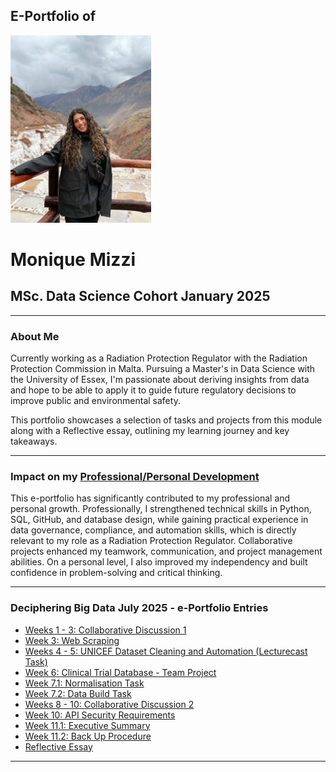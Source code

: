 ## E-Portfolio of   

![](/images/Me.png)

# Monique Mizzi       

## MSc. Data Science Cohort January 2025

---

### About Me
Currently working as a Radiation Protection Regulator with the Radiation Protection Commission in Malta. Pursuing a Master's in Data Science with the University of Essex, I'm passionate about deriving insights from data and hope to be able to apply it to guide future regulatory decisions to improve public and environmental safety.

This portfolio showcases a selection of tasks and projects from this module along with a Reflective essay, outlining my learning journey and key takeaways. 

---

### Impact on my [Professional/Personal Development](https://www.linkedin.com/in/monique-mizzi-a414b435a/)
This e-portfolio has significantly contributed to my professional and personal growth. Professionally, I strengthened technical skills in Python, SQL, GitHub, and database design, while gaining practical experience in data governance, compliance, and automation skills, which is directly relevant to my role as a Radiation Protection Regulator. Collaborative projects enhanced my teamwork, communication, and project management abilities. On a personal level, I also improved my independency and built confidence in problem-solving and critical thinking.

---

### Deciphering Big Data July 2025 - e-Portfolio Entries

*   [Weeks 1 - 3: Collaborative Discussion 1](collab-disc1.md)
*   [Week 3: Web Scraping](web-scraping.md)
*   [Weeks 4 - 5: UNICEF Dataset Cleaning and Automation (Lecturecast Task)](task4-5.md)
*   [Week 6: Clinical Trial Database - Team Project](team-project.md)
*   [Week 7.1: Normalisation Task](normal.md)
*   [Week 7.2: Data Build Task](databuild.md)
*   [Weeks 8 - 10: Collaborative Discussion 2](collab-disc2.md)
*   [Week 10: API Security Requirements](api-security.md)
*   [Week 11.1: Executive Summary](exec-summary.md)
*   [Week 11.2: Back Up Procedure](gfs.md)
*   [Reflective Essay](reflect.md)

---

